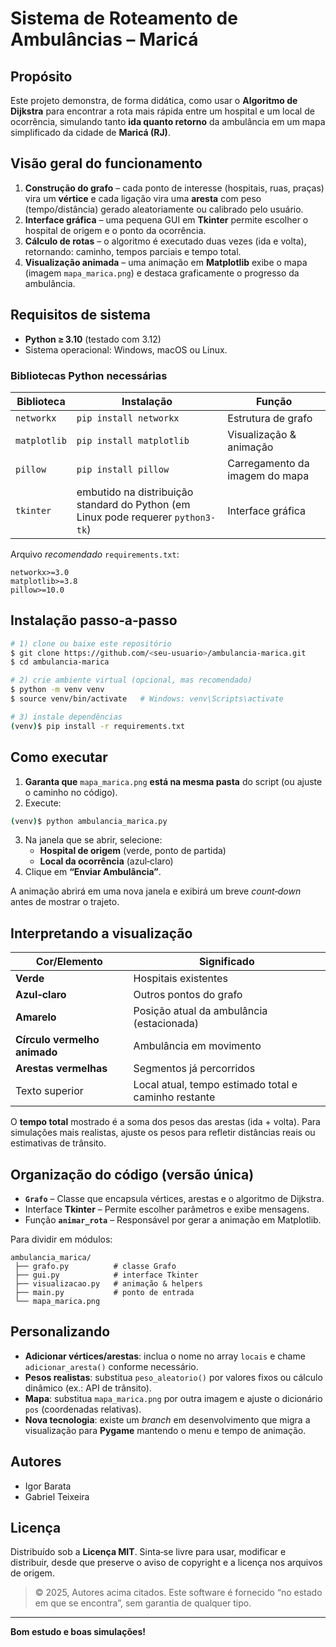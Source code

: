 # Sistema de Roteamento de Ambulâncias – Maricá

## Propósito
Este projeto demonstra, de forma didática, como usar o **Algoritmo de Dijkstra** para encontrar a rota mais rápida entre um hospital e um local de ocorrência, simulando tanto **ida quanto retorno** da ambulância em um mapa simplificado da cidade de **Maricá (RJ)**. 

## Visão geral do funcionamento
1. **Construção do grafo** – cada ponto de interesse (hospitais, ruas, praças) vira um **vértice** e cada ligação vira uma **aresta** com peso (tempo/distância) gerado aleatoriamente ou calibrado pelo usuário.
2. **Interface gráfica** – uma pequena GUI em **Tkinter** permite escolher o hospital de origem e o ponto da ocorrência.
3. **Cálculo de rotas** – o algoritmo é executado duas vezes (ida e volta), retornando: caminho, tempos parciais e tempo total.
4. **Visualização animada** – uma animação em **Matplotlib** exibe o mapa (imagem `mapa_marica.png`) e destaca graficamente o progresso da ambulância.

## Requisitos de sistema
- **Python ≥ 3.10** (testado com 3.12)
- Sistema operacional: Windows, macOS ou Linux.

### Bibliotecas Python necessárias
| Biblioteca | Instalação | Função |
|------------|------------|--------|
| `networkx` | `pip install networkx` | Estrutura de grafo |
| `matplotlib` | `pip install matplotlib` | Visualização & animação |
| `pillow` | `pip install pillow` | Carregamento da imagem do mapa |
| `tkinter` | embutido na distribuição standard do Python (em Linux pode requerer `python3-tk`) | Interface gráfica |

Arquivo _recomendado_ `requirements.txt`:
```
networkx>=3.0
matplotlib>=3.8
pillow>=10.0
```

## Instalação passo‑a‑passo
```bash
# 1) clone ou baixe este repositório
$ git clone https://github.com/<seu-usuario>/ambulancia-marica.git
$ cd ambulancia-marica

# 2) crie ambiente virtual (opcional, mas recomendado)
$ python -m venv venv
$ source venv/bin/activate   # Windows: venv\Scripts\activate

# 3) instale dependências
(venv)$ pip install -r requirements.txt
```

## Como executar
1. **Garanta que** `mapa_marica.png` **está na mesma pasta** do script (ou ajuste o caminho no código).
2. Execute:
```bash
(venv)$ python ambulancia_marica.py
```
3. Na janela que se abrir, selecione:
   - **Hospital de origem** (verde, ponto de partida)
   - **Local da ocorrência** (azul‑claro)
4. Clique em **“Enviar Ambulância”**.

A animação abrirá em uma nova janela e exibirá um breve _count‑down_ antes de mostrar o trajeto.

## Interpretando a visualização
| Cor/Elemento | Significado |
|--------------|-------------|
| **Verde** | Hospitais existentes |
| **Azul‑claro** | Outros pontos do grafo |
| **Amarelo** | Posição atual da ambulância (estacionada) |
| **Círculo vermelho animado** | Ambulância em movimento |
| **Arestas vermelhas** | Segmentos já percorridos |
| Texto superior | Local atual, tempo estimado total e caminho restante |

O **tempo total** mostrado é a soma dos pesos das arestas (ida + volta). Para simulações mais realistas, ajuste os pesos para refletir distâncias reais ou estimativas de trânsito.

## Organização do código (versão única)
- **`Grafo`** – Classe que encapsula vértices, arestas e o algoritmo de Dijkstra.
- Interface **Tkinter** – Permite escolher parâmetros e exibe mensagens.
- Função **`animar_rota`** – Responsável por gerar a animação em Matplotlib.

Para dividir em módulos:
```
ambulancia_marica/
 ├── grafo.py          # classe Grafo
 ├── gui.py            # interface Tkinter
 ├── visualizacao.py   # animação & helpers
 ├── main.py           # ponto de entrada
 └── mapa_marica.png
```

## Personalizando
- **Adicionar vértices/arestas**: inclua o nome no array `locais` e chame `adicionar_aresta()` conforme necessário.
- **Pesos realistas**: substitua `peso_aleatorio()` por valores fixos ou cálculo dinâmico (ex.: API de trânsito).
- **Mapa**: substitua `mapa_marica.png` por outra imagem e ajuste o dicionário `pos` (coordenadas relativas).
- **Nova tecnologia**: existe um _branch_ em desenvolvimento que migra a visualização para **Pygame** mantendo o menu e tempo de animação.

## Autores
- Igor Barata
- Gabriel Teixeira

## Licença
Distribuído sob a **Licença MIT**. Sinta‑se livre para usar, modificar e distribuir, desde que preserve o aviso de copyright e a licença nos arquivos de origem.

> © 2025, Autores acima citados. Este software é fornecido “no estado em que se encontra”, sem garantia de qualquer tipo.

---

**Bom estudo e boas simulações!**